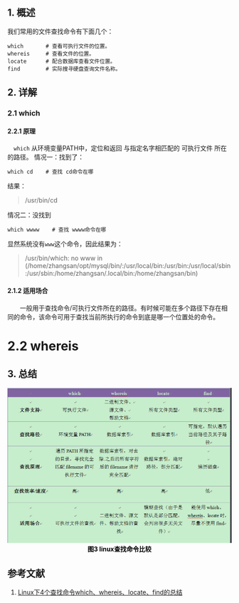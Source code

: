 ## 1. 概述
我们常用的文件查找命令有下面几个：
```shell
which       # 查看可执行文件的位置。
whereis     # 查看文件的位置。
locate      # 配合数据库查看文件位置。
find        # 实际搜寻硬盘查询文件名称。
```



## 2. 详解
### 2.1 which
#### 2.2.1  原理
&emsp;`which` 从环境变量PATH中，定位和返回 与指定名字相匹配的 可执行文件 所在的路径。
情况一：找到了：
```shell
which cd    # 查找 cd命令在哪
```
结果：
> /usr/bin/cd

情况二：没找到
```shell
which wwww    # 查找 wwww命令在哪
```
显然系统没有`www`这个命令，因此结果为：
> /usr/bin/which: no www in (/home/zhangsan/opt/mysql/bin/:/usr/local/bin:/usr/bin:/usr/local/sbin:/usr/sbin:/home/zhangsan/.local/bin:/home/zhangsan/bin)

#### 2.1.2 适用场合
&emsp;&emsp;一般用于查找命令/可执行文件所在的路径。有时候可能在多个路径下存在相同的命令，该命令可用于查找当前所执行的命令到底是哪一个位置处的命令。

# 2.2 whereis

## 3. 总结
<div align="center"> <img src="./pic/linux查找命令比较.png"> </div>
<center> <font color=black> <b> 图3 linux查找命令比较 </b> </font> </center>


## 参考文献
1. [Linux下4个查找命令which、whereis、locate、find的总结](https://blog.csdn.net/u010625000/article/details/44455023)